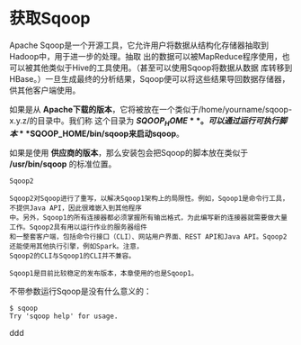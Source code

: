 获取Sqoop
================================================================================
Apache Sqoop是一个开源工具，它允许用户将数据从结构化存储器抽取到Hadoop中，用于进一步的处理。抽取
出的数据可以被MapReduce程序使用，也可以被其他类似于Hive的工具使用。（甚至可以使用Sqoop将数据从数据
库转移到HBase。）一旦生成最终的分析结果，Sqoop便可以将这些结果导回数据存储器，供其他客户端使用。

如果是从 **Apache下载的版本**，它将被放在一个类似于/home/yourname/sqoop-x.y.z/的目录中。我们称
这个目录为 **$SQOOP_HOME**。可以通过运行可执行脚本 **$SQOOP_HOME/bin/sqoop来启动sqoop**。

如果是使用 **供应商的版本**，那么安装包会把Sqoop的脚本放在类似于 **/usr/bin/sqoop** 的标准位置。
```
Sqoop2

Sqoop2对Sqoop进行了重写，以解决Sqoop1架构上的局限性。例如，Sqoop1是命令行工具，不提供Java API，因此很难嵌入到其他程序
中。另外，Sqoop1的所有连接器都必须掌握所有输出格式，为此编写新的连接器就需要做大量工作。Sqoop2具有用以运行作业的服务器组件
和一整套客户端，包括命令行接口（CLI）、网站用户界面、REST API和Java API。Sqoop2还能使用其他执行引擎，例如Spark。注意，
Sqoop2的CLI与Sqoop1的CLI并不兼容。

Sqoop1是目前比较稳定的发布版本，本章使用的也是Sqoop1。
```
不带参数运行Sqoop是没有什么意义的：
```shell
$ sqoop
Try 'sqoop help' for usage.
```






































ddd
